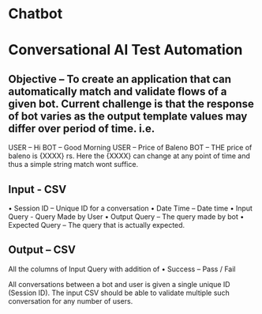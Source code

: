 # Chatbot

# Conversational AI Test Automation

## Objective – To create an application that can automatically match and validate flows of a given bot. Current challenge is that the response of bot varies as the output template values may differ over period of time. i.e.
USER – Hi
BOT – Good Morning
USER – Price of Baleno
BOT – THE price of baleno is {XXXX} rs.
Here the {XXXX} can change at any point of time and thus a simple string match wont suffice.

## Input - CSV

• Session ID – Unique ID for a conversation
• Date Time – Date time
• Input Query - Query Made by User
• Output Query – The query made by bot
• Expected Query – The query that is actually expected.

## Output – CSV
All the columns of Input Query with addition of
• Success – Pass / Fail

All conversations between a bot and user is given a single unique ID (Session ID). The input CSV
should be able to validate multiple such conversation for any number of users.
